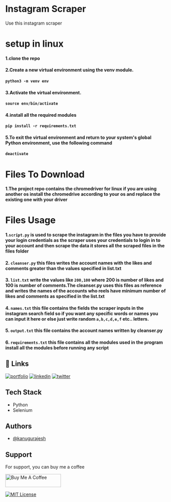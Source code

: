 # Instagram Scraper
Use this instagram scraper

# setup in linux
#### 1.clone the repo
#### 2.Create a new virtual environment using the venv module.
#### `python3 -m venv env`
#### 3.Activate the virtual environment.
#### `source env/bin/activate`
#### 4.install all the required modules
#### `pip install -r requirements.txt`
#### 5.To exit the virtual environment and return to your system's global Python environment, use the following command
#### `deactivate`

# Files To Download
#### 1.The project repo contains the chromedriver for linux if you are using another os install the chromedrive according to your os and replace the existing one with your driver

# Files Usage
#### 1.`script.py` is used to scrape the instagram in the files you have to provide your login credentials as the scraper uses your credentials to login in to your account and then scrape the data it stores all the scraped files in the files folder
#### 2. `cleanser.py` this files writes the account names with the likes and comments greater than the values specified in list.txt
#### 3. `list.txt` write the values like `200,100` where 200 is number of likes and 100 is number of comments.The cleanser.py uses this files as reference and writes the names of the accounts who reels have minimum number of likes and comments as specified in the list.txt
#### 4. `names.txt` this file contains the fields the scraper inputs in the instagram search field so if you want any specific words or names you can input it here or else just write random `a,b,c,d,e,f` etc.. letters.
#### 5. `output.txt` this file contains the account names written by cleanser.py
#### 6. `requirements.txt` this file contains all the modules used in the program install all the modules before running any script

## 🔗 Links
[![portfolio](https://img.shields.io/badge/my_portfolio-000?style=for-the-badge&logo=ko-fi&logoColor=white)](https://rajeshportfolio.me/)
[![linkedin](https://img.shields.io/badge/linkedin-0A66C2?style=for-the-badge&logo=linkedin&logoColor=white)](https://www.linkedin.com/in/rajesh-kanugu-aba8a3254/)
[![twitter](https://img.shields.io/badge/twitter-1DA1F2?style=for-the-badge&logo=twitter&logoColor=white)](https://twitter.com/exploringengin1)

## Tech Stack

- Python
- Selenium
  
## Authors

- [@kanugurajesh](https://github.com/kanugurajesh)

## Support

For support, you can buy me a coffee

<a href="https://www.buymeacoffee.com/kanugurajen" target="_blank"><img src="https://cdn.buymeacoffee.com/buttons/default-orange.png" alt="Buy Me A Coffee" height="41" width="174"></a>

[![MIT License](https://img.shields.io/badge/License-MIT-green.svg)](https://github.com/kanugurajesh/Image-Classification/blob/main/LICENSE.txt)
